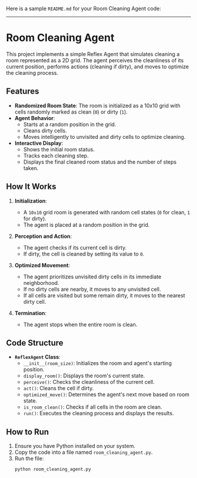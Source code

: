 Here is a sample `README.md` for your Room Cleaning Agent code:

---

# Room Cleaning Agent

This project implements a simple Reflex Agent that simulates cleaning a room represented as a 2D grid. The agent perceives the cleanliness of its current position, performs actions (cleaning if dirty), and moves to optimize the cleaning process.

## Features

- **Randomized Room State**: The room is initialized as a 10x10 grid with cells randomly marked as clean (`0`) or dirty (`1`).
- **Agent Behavior**:
  - Starts at a random position in the grid.
  - Cleans dirty cells.
  - Moves intelligently to unvisited and dirty cells to optimize cleaning.
- **Interactive Display**:
  - Shows the initial room status.
  - Tracks each cleaning step.
  - Displays the final cleaned room status and the number of steps taken.

## How It Works

1. **Initialization**: 
   - A `10x10` grid room is generated with random cell states (`0` for clean, `1` for dirty).
   - The agent is placed at a random position in the grid.

2. **Perception and Action**:
   - The agent checks if its current cell is dirty.
   - If dirty, the cell is cleaned by setting its value to `0`.

3. **Optimized Movement**:
   - The agent prioritizes unvisited dirty cells in its immediate neighborhood.
   - If no dirty cells are nearby, it moves to any unvisited cell.
   - If all cells are visited but some remain dirty, it moves to the nearest dirty cell.

4. **Termination**:
   - The agent stops when the entire room is clean.

## Code Structure

- **`ReflexAgent` Class**:
  - `__init__(room_size)`: Initializes the room and agent's starting position.
  - `display_room()`: Displays the room's current state.
  - `perceive()`: Checks the cleanliness of the current cell.
  - `act()`: Cleans the cell if dirty.
  - `optimized_move()`: Determines the agent's next move based on room state.
  - `is_room_clean()`: Checks if all cells in the room are clean.
  - `run()`: Executes the cleaning process and displays the results.

## How to Run

1. Ensure you have Python installed on your system.
2. Copy the code into a file named `room_cleaning_agent.py`.
3. Run the file:
   ```bash
   python room_cleaning_agent.py
   ```
